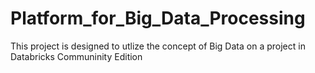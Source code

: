 # Platform_for_Big_Data_Processing
This project is designed to utlize the concept of Big Data on a project in Databricks Communinity Edition
